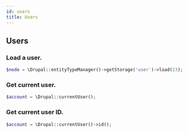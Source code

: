```yaml
---
id: users
title: Users
---
```


## Users
### Load a user.
``` php
$node = \Drupal::entityTypeManager()->getStorage('user')->load(23);
```

### Get current user.
``` php
$account = \Drupal::currentUser();
```

### Get current user ID.
``` php
$account = \Drupal::currentUser()->id();
```